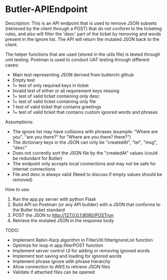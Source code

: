 # Butler-APIEndpoint

Description:
This is an API endpoint that is used to remove JSON subsets (retrieved by the client through a POST) that do not conform to the ticketing rules, and also will filter the 'desc' part of the ticket by removing and words present in the ignore list. The API will return the mutated JSON back to the client.

The helper functions that are used (stored in the utils file) is tested through unit testing. Postman is used to conduct
UAT testing through different cases:
- Main test representing JSON derived from butlerchi github
- Empty test
- 1+ test of only required keys in ticket
- Invalid test of either or all requirement keys missing
- 1+ test of valid ticket containing only desc
- 1+ test of valid ticket containing only file
- 1 test of valid ticket that contains greetings
- 1+ test of valid ticket that contains custom ignored words and phrases

Assumptions:
- The ignore list may have collisions with phrases (example: "Where are you", "are you there?" for "Where are you there? there?")
- The dictionary keys in the JSON can only be "createdAt", "tel", "msg", "desc"
- Does not currently sort the JSON file by the "createdAt" values (could be redundant for Butler)
- The endpoint only accepts local connections and may not be safe for internet connections
- File and desc is always valid (Need to discuss if empty values should be removed)

How to use:
1. Run the app.py server with python Flask
2. Build API on Postman (or any API builder) with a JSON that conforms to the Butler ticket standard
3. POST the JSON to http://127.0.0.1:8080/POSTrun
4. Retrieve the mutated JSON in the response body

TODO:
- Implement Rabin-Karp algorithm in FilterUtil.filterIgnoreList function
- Optimize for loop in app.filterPOST function
- Implement server control UI for adding or removing ignored words
- Implement text saving and loading for ignored words
- Implement phrase ignore with phrase hierarchy
- Allow connection to AWS to retrieve JSON files
- Validate if attached files can be opened